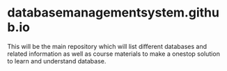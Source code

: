 # databasemanagementsystem.github.io

This will be the main repository which will list different databases and related information as well as course materials to make a onestop solution to learn and understand database.

